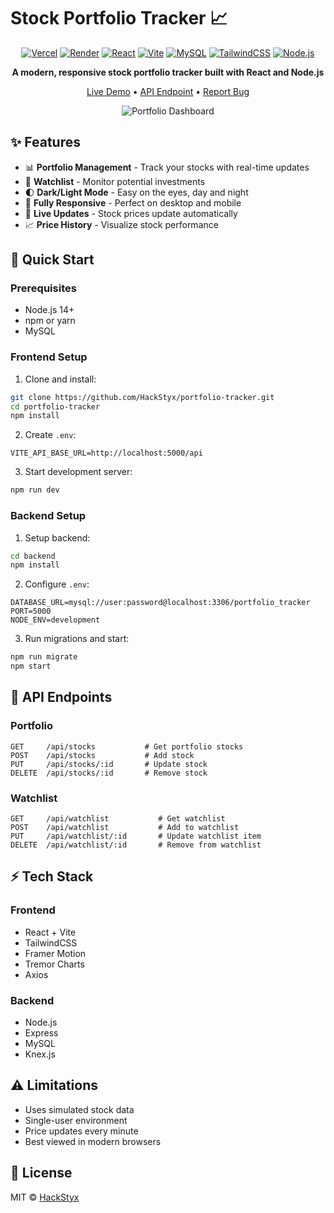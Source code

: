 # Stock Portfolio Tracker 📈

<div align="center">

[![Vercel](https://img.shields.io/badge/Vercel-000000?style=for-the-badge&logo=vercel&logoColor=white)](https://portfolio-tracker-hackstyx.vercel.app)
[![Render](https://img.shields.io/badge/Render-46E3B7?style=for-the-badge&logo=render&logoColor=white)](https://portfolio-tracker-backend-y7ne.onrender.com/api)
[![React](https://img.shields.io/badge/React-20232A?style=for-the-badge&logo=react&logoColor=61DAFB)](https://reactjs.org/)
[![Vite](https://img.shields.io/badge/Vite-646CFF?style=for-the-badge&logo=vite&logoColor=white)](https://vitejs.dev/)
[![MySQL](https://img.shields.io/badge/MySQL-4479A1?style=for-the-badge&logo=mysql&logoColor=white)](https://www.mysql.com/)
[![TailwindCSS](https://img.shields.io/badge/Tailwind_CSS-38B2AC?style=for-the-badge&logo=tailwind-css&logoColor=white)](https://tailwindcss.com/)
[![Node.js](https://img.shields.io/badge/Node.js-339933?style=for-the-badge&logo=nodedotjs&logoColor=white)](https://nodejs.org/)

<p align="center">
  <strong>A modern, responsive stock portfolio tracker built with React and Node.js</strong>
</p>

[Live Demo](https://portfolio-tracker-hackstyx.vercel.app) • [API Endpoint](https://portfolio-tracker-backend-y7ne.onrender.com/api) • [Report Bug](https://github.com/HackStyx/portfolio-tracker/issues)

![Portfolio Dashboard](https://i.imgur.com/your-screenshot.png)

</div>

## ✨ Features

- 📊 **Portfolio Management** - Track your stocks with real-time updates
- 👀 **Watchlist** - Monitor potential investments
- 🌓 **Dark/Light Mode** - Easy on the eyes, day and night
- 📱 **Fully Responsive** - Perfect on desktop and mobile
- 🔄 **Live Updates** - Stock prices update automatically
- 📈 **Price History** - Visualize stock performance

## 🚀 Quick Start

### Prerequisites

- Node.js 14+
- npm or yarn
- MySQL

### Frontend Setup

1. Clone and install:
```bash
git clone https://github.com/HackStyx/portfolio-tracker.git
cd portfolio-tracker
npm install
```

2. Create `.env`:
```env
VITE_API_BASE_URL=http://localhost:5000/api
```

3. Start development server:
```bash
npm run dev
```

### Backend Setup

1. Setup backend:
```bash
cd backend
npm install
```

2. Configure `.env`:
```env
DATABASE_URL=mysql://user:password@localhost:3306/portfolio_tracker
PORT=5000
NODE_ENV=development
```

3. Run migrations and start:
```bash
npm run migrate
npm start
```

## 🔌 API Endpoints

### Portfolio

```
GET     /api/stocks           # Get portfolio stocks
POST    /api/stocks           # Add stock
PUT     /api/stocks/:id       # Update stock
DELETE  /api/stocks/:id       # Remove stock
```

### Watchlist

```
GET     /api/watchlist           # Get watchlist
POST    /api/watchlist           # Add to watchlist
PUT     /api/watchlist/:id       # Update watchlist item
DELETE  /api/watchlist/:id       # Remove from watchlist
```

## ⚡️ Tech Stack

### Frontend
- React + Vite
- TailwindCSS
- Framer Motion
- Tremor Charts
- Axios

### Backend
- Node.js
- Express
- MySQL
- Knex.js

## ⚠️ Limitations

- Uses simulated stock data
- Single-user environment
- Price updates every minute
- Best viewed in modern browsers

## 📄 License

MIT © [HackStyx](LICENSE)
